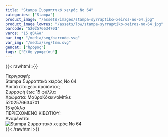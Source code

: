 ```yaml
---
title: "Stampa Συρραπτικό xειρός Nο 64"
categories: ["Stampa"]
product_image: "/assets/images/stampa-syrraptiko-xeiros-no-64.jpg"
product_image_lowres: "/assets/low/stampa-syrraptiko-xeiros-no-64.jpg"
barcode: "5202576634701"
varos: "15 φύλλα"
bar_img: "/media/svg/barcode.svg"
var_img: "/media/svg/tem.svg"
gencat: ["Όροφος"]
tags: ["Είδη γραφείου"]
---
```

{{< rawhtml >}}

<div class="sload696">
    <div class="product">
        <div id="sistatika">Περιγραφή:</div>
        <div class="alltext">Stampa Συρραπτικό xειρός Nο 64</div>
        <div id="loipa">Λοιπά στοιχεία προϊόντος</div>
        <div class="keno"></div>
<div class="sdg300 sgg2">
            <div class="sdfcenter sp10 s444 steee stcenter sfwb">Συρραφή έως 15 φύλλα</div>
            <div class="sdfcenter sgg5 sp10 seee st333 stcenter"><span class="sp5">Χρώματα:</span>
            <span class="sfwn s333 sbrd3 steee sp5">Μαύρο</span><span class="sfwn sred sbrd3 stfff sp5">Κόκκινο</span><span class="sfwn sblue steee sp5 sbrd3">Μπλε</span></div>
        </div>
        <div class="keno"></div>
        <div id="barcode">
            <div id="barimage1"></div><span id="bartext">5202576634701</span>
        </div>
        <div id="varos">
            <div id="temimg"></div><span id="varostext">15 φύλλα</span>
        </div>
        <div id="kivotio">ΠΕΡΙΕΧΟΜΕΝΟ ΚΙΒΩΤΙΟΥ:<br>Αναμένεται</div>
        <div class="pimg"><img alt="Stampa Συρραπτικό xειρός Nο 64" title="Stampa Συρραπτικό xειρός Nο 64"
                src="/assets/images/stampa-syrraptiko-xeiros-no-64.jpg"></div>
    </div>
</div>
{{< /rawhtml >}}
